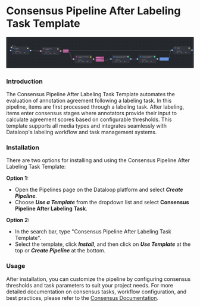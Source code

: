 # Consensus Pipeline After Labeling Task Template

<img src="assets/pipeline.png" alt="Pipeline Diagram">

### Introduction

The Consensus Pipeline After Labeling Task Template automates the evaluation of annotation agreement following a labeling task. In this pipeline, items are first processed through a labeling task. After labeling, items enter consensus stages where annotators provide their input to calculate agreement scores based on configurable thresholds. This template supports all media types and integrates seamlessly with Dataloop's labeling workflow and task management systems.

### Installation

There are two options for installing and using the Consensus Pipeline After Labeling Task Template:

**Option 1:**

* Open the Pipelines page on the Dataloop platform and select _**Create Pipeline**_.
* Choose _**Use a Template**_ from the dropdown list and select **Consensus Pipeline After Labeling Task**.

**Option 2:**

* In the search bar, type "Consensus Pipeline After Labeling Task Template".
* Select the template, click _**Install**_, and then click on _**Use Template**_ at the top or _**Create Pipeline**_ at the bottom.

### Usage

After installation, you can customize the pipeline by configuring consensus thresholds and task parameters to suit your project needs. For more detailed documentation on consensus tasks, workflow configuration, and best practices, please refer to the [Consensus Documentation](https://docs.dataloop.ai/docs/consensus).